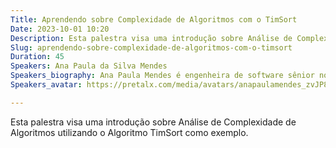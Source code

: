 ```yaml
---
Title: Aprendendo sobre Complexidade de Algoritmos com o TimSort
Date: 2023-10-01 10:20
Description: Esta palestra visa uma introdução sobre Análise de Complexidade de Algoritmos utilizando o Algoritmo TimSort como exemplo.
Slug: aprendendo-sobre-complexidade-de-algoritmos-com-o-timsort
Duration: 45
Speakers: Ana Paula da Silva Mendes
Speakers_biography: Ana Paula Mendes é engenheira de software sênior no Jusbrasil. Cientista da Computação pela Universidade Federal do Piauí e Mestranda em Computação Inteligente na Universidade Federal do Piauí.
Speakers_avatar: https://pretalx.com/media/avatars/anapaulamendes_zvJP8dc.jpeg

---
```


Esta palestra visa uma introdução sobre Análise de Complexidade de Algoritmos utilizando o Algoritmo TimSort como exemplo.